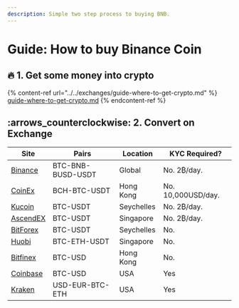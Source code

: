 ```yaml
---
description: Simple two step process to buying BNB.
---
```


# Guide: How to buy Binance Coin

## :fire: 1. Get some money into crypto

{% content-ref url="../../exchanges/guide-where-to-get-crypto.md" %}
[guide-where-to-get-crypto.md](../../exchanges/guide-where-to-get-crypto.md)
{% endcontent-ref %}

## :arrows\_counterclockwise: 2. Convert on Exchange

| Site                                                                   | Pairs             | Location   | KYC Required?      |
| ---------------------------------------------------------------------- | ----------------- | ---------- | ------------------ |
| [Binance](https://www.binance.com/en/register?ref=RI4R7YI6)            | BTC-BNB-BUSD-USDT | Global     | No. 2₿/day.        |
| [CoinEx](https://www.coinex.com/register?refer\_code=6rcz2)            | BCH-BTC-USDT      | Hong Kong  | No. 10,000USD/day. |
| [Kucoin](https://www.kucoin.com/ucenter/signup?rcode=2M43tty)          | BTC-USDT          | Seychelles | No. 2₿/day.        |
| [AscendEX](https://ascendex.com/)                                      | BTC-USDT          | Singapore  | No. 2₿/day.        |
| [BitForex](https://www.bitforex.com/)                                  | BTC-USDT          | Seychelles | No.                |
| [Huobi](https://www.hbg.com/en-us/exchange/?s=xtz\_btc\&invite\_code=) | BTC-ETH-USDT      | Singapore  | No.                |
| [Bitfinex](https://www.bitfinex.com/t/ETH:UST)                         | BTC-USD           | Hong Kong  | No.                |
| [Coinbase](https://pro.coinbase.com/trade/ETH-USDC)                    | BTC-USD           | USA        | Yes                |
| [Kraken](https://www.kraken.com/)                                      | USD-EUR-BTC-ETH   | USA        | Yes                |
